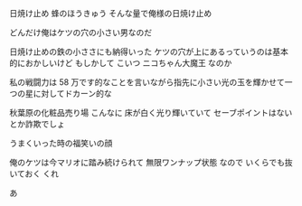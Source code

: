 日焼け止め
蜂のほうきゅう
そんな量で俺様の日焼け止め

どんだけ俺はケツの穴の小さい男なのだ

日焼け止めの鉄の小ささにも納得いった
ケツの穴が上にあるっていうのは基本的におかしいけど もしかして こいつ ニコちゃん大魔王 なのか

私の戦闘力は 58 万です的なことを言いながら指先に小さい光の玉を輝かせて一つの星に対してドカーン的な

秋葉原の化粧品売り場
こんなに 床が白く光り輝いていて セーブポイントはないとか詐欺でしょ

うまくいった時の福笑いの顔

俺のケツは今マリオに踏み続けられて 無限ワンナップ状態 なので いくらでも抜いておく くれ

あ
